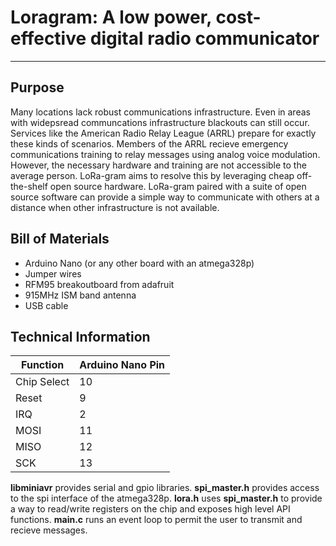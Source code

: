 # Loragram: A low power, cost-effective digital radio communicator
---
## Purpose
Many locations lack robust communications infrastructure. Even in areas with widepsread communcations infrastructure blackouts can still occur. Services like the American Radio Relay League (ARRL) prepare for exactly these kinds of scenarios. Members of the ARRL recieve emergency communications training to relay messages using analog voice modulation. However, the necessary hardware and training are not accessible to the average person. LoRa-gram aims to resolve this by leveraging cheap off-the-shelf open source hardware. LoRa-gram paired with a suite of open source software can provide a simple way to communicate with others at a distance when other infrastructure is not available. 

## Bill of Materials
* Arduino Nano (or any other board with an atmega328p)
* Jumper wires
* RFM95 breakoutboard from adafruit
* 915MHz ISM band antenna
* USB cable

## Technical Information

| Function | Arduino Nano Pin |
|---|---|
| Chip Select | 10 |
| Reset | 9 |
| IRQ | 2 |
| MOSI | 11 |
| MISO | 12 |
| SCK | 13 |

**libminiavr** provides serial and gpio libraries. **spi_master.h** provides access to the spi interface of the atmega328p. **lora.h** uses **spi_master.h** to provide a way to read/write registers on the chip and exposes high level API functions. **main.c** runs an event loop to permit the user to transmit and recieve messages.